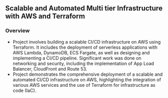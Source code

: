 ## Scalable and Automated Multi tier Infrastructure with AWS and Terraform
### Overview
 - Project involves building a scalable CI/CD infrastructure on AWS using Terraform. It includes the deployment of serverless applications with AWS Lambda, DynamoDB, ECS Fargate, as well as designing and implementing a CI/CD pipeline. Significant work was done on networking and security, including the implementation of App Load Balancer, CloudFront and Route 53.
 - Project demonstrates the comprehensive deployment of a scalable and automated CI/CD infrastructure on AWS, highlighting the integration of various AWS services and the use of Terraform for infrastructure as code (IaC).
